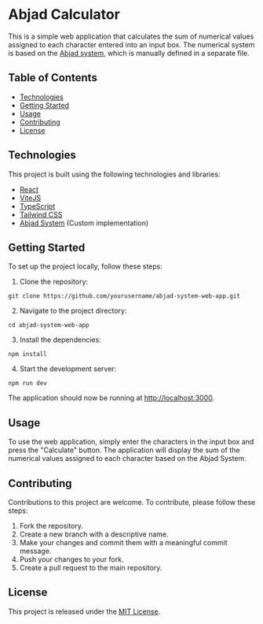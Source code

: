 # Abjad Calculator

This is a simple web application that calculates the sum of numerical values assigned to each character entered into an input box. The numerical system is based on the [Abjad system](https://en.wikipedia.org/wiki/Abjad_numerals), which is manually defined in a separate file.

## Table of Contents

- [Technologies](#technologies)
- [Getting Started](#getting-started)
- [Usage](#usage)
- [Contributing](#contributing)
- [License](#license)

## Technologies

This project is built using the following technologies and libraries:

- [React](https://reactjs.org/)
- [ViteJS](https://vitejs.dev/)
- [TypeScript](https://www.typescriptlang.org/)
- [Tailwind CSS](https://tailwindcss.com/)
- [Abjad System](https://en.wikipedia.org/wiki/Abjad_numerals) (Custom implementation)

## Getting Started

To set up the project locally, follow these steps:

1. Clone the repository:

```
git clone https://github.com/yourusername/abjad-system-web-app.git
```

2. Navigate to the project directory:

```
cd abjad-system-web-app
```

3. Install the dependencies:

```
npm install
```

4. Start the development server:

```
npm run dev
```

The application should now be running at [http://localhost:3000](http://localhost:3000).

## Usage

To use the web application, simply enter the characters in the input box and press the "Calculate" button. The application will display the sum of the numerical values assigned to each character based on the Abjad System.

## Contributing

Contributions to this project are welcome. To contribute, please follow these steps:

1. Fork the repository.
2. Create a new branch with a descriptive name.
3. Make your changes and commit them with a meaningful commit message.
4. Push your changes to your fork.
5. Create a pull request to the main repository.

## License

This project is released under the [MIT License](LICENSE).
